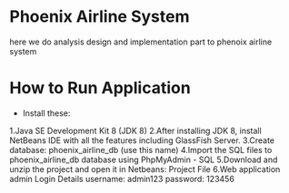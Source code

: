  # Phoenix Airline System 
here we do analysis design and implementation part to phenoix airline system
  
  
  # How to Run Application
  - Install these:

1.Java SE Development Kit 8 (JDK 8)
2.After installing JDK 8, install NetBeans IDE with all the features including GlassFish Server.
3.Create database: phoenix_airline_db (use this name)
4.Import the SQL files to phoenix_airline_db database using PhpMyAdmin - SQL
5.Download and unzip the project and open it in Netbeans: Project File
6.Web application admin Login Details
username: admin123
password: 123456
